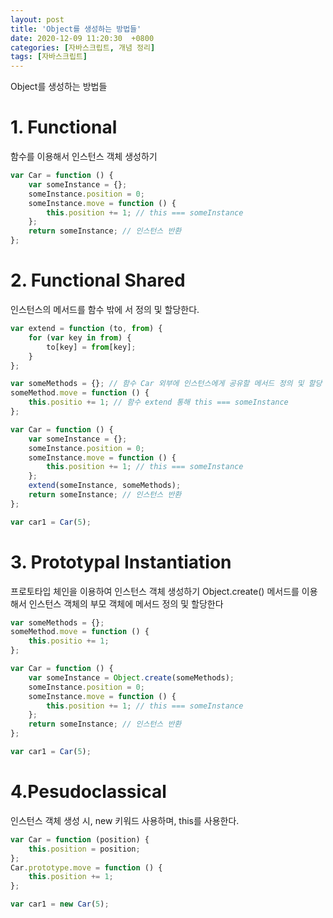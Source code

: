 ```yaml
---
layout: post
title: 'Object를 생성하는 방법들'
date: 2020-12-09 11:20:30  +0800
categories: [자바스크립트, 개념 정리]
tags: [자바스크립트]
---
```


Object를 생성하는 방법들

# **1. Functional**

함수를 이용해서 인스턴스 객체 생성하기

```js
var Car = function () {
	var someInstance = {};
	someInstance.position = 0;
	someInstance.move = function () {
		this.position += 1; // this === someInstance
	};
	return someInstance; // 인스턴스 반환
};
```

# **2. Functional Shared**

인스턴스의 메서드를 함수 밖에 서 정의 및 할당한다.

```js
var extend = function (to, from) {
	for (var key in from) {
		to[key] = from[key];
	}
};

var someMethods = {}; // 함수 Car 외부에 인스턴스에게 공유할 메서드 정의 및 할당
someMethod.move = function () {
	this.positio += 1; // 함수 extend 통해 this === someInstance
};

var Car = function () {
	var someInstance = {};
	someInstance.position = 0;
	someInstance.move = function () {
		this.position += 1; // this === someInstance
	};
	extend(someInstance, someMethods);
	return someInstance; // 인스턴스 반환
};

var car1 = Car(5);
```

# **3. Prototypal Instantiation**

프로토타입 체인을 이용하여 인스턴스 객체 생성하기
Object.create() 메서드를 이용해서 인스턴스 객체의 부모 객체에 메서드 정의 및 할당한다

```js
var someMethods = {};
someMethod.move = function () {
	this.positio += 1;
};

var Car = function () {
	var someInstance = Object.create(someMethods);
	someInstance.position = 0;
	someInstance.move = function () {
		this.position += 1; // this === someInstance
	};
	return someInstance; // 인스턴스 반환
};

var car1 = Car(5);
```

# **4.Pesudoclassical**

인스턴스 객체 생성 시, new 키워드 사용하며, this를 사용한다.

```js
var Car = function (position) {
	this.position = position;
};
Car.prototype.move = function () {
	this.position += 1;
};

var car1 = new Car(5);
```
